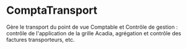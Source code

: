 # ComptaTransport
Gère le transport du point de vue Comptable et Contrôle de gestion :  contrôle de l'application de la grille Acadia, agrégation et contrôle des factures transporteurs, etc.
